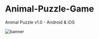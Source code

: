 # Animal-Puzzle-Game
Animal Puzzle v1.0 - Android &amp; iOS

![banner](https://user-images.githubusercontent.com/80895946/210525718-ee31a7de-2db7-4c4b-a1c5-0421491b0317.png)
